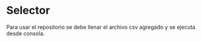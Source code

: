 # Selector
Para usar el repositorio se debe llenar el archivo csv agregado y se ejecuta desde consola.
